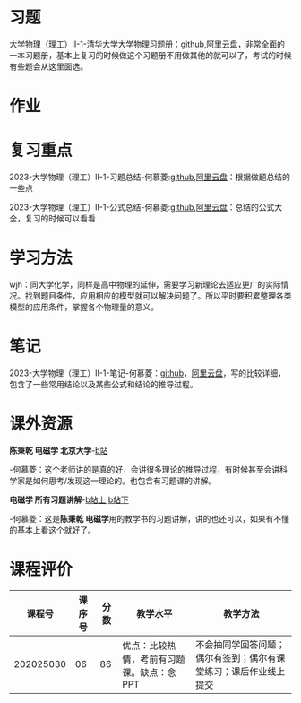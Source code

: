 # 习题

大学物理（理工）II-1-清华大学大学物理习题册：[github](https://github.com/SCUBioGuide/SCU-Biology-Guide/tree/main/大一下/大学物理（理工）II-1/习题/大学物理（理工）II-1-清华大学大学物理习题册.pdf),[阿里云盘](https://www.aliyundrive.com/s/gyMpSAc7Efd)，非常全面的一本习题册，基本上复习的时候做这个习题册不用做其他的就可以了，考试的时候有些题会从这里面选。

# 作业

# 复习重点

2023-大学物理（理工）II-1-习题总结-何慕菱:[github](https://github.com/HeMuling/SCU-Biology-Guide/blob/main/大一下/大学物理（理工）II-1/复习重点/2023-大学物理（理工）II-1-习题总结-何慕菱.pdf),[阿里云盘](https://www.aliyundrive.com/s/jJo9FfdPtFH)：根据做题总结的一些点

2023-大学物理（理工）II-1-公式总结-何慕菱:[github](https://github.com/HeMuling/SCU-Biology-Guide/blob/main/大一下/大学物理（理工）II-1/复习重点/2023-大学物理（理工）II-1-公式总结-何慕菱.pdf),[阿里云盘](https://www.aliyundrive.com/s/npqSFwMUMcw)：总结的公式大全，复习的时候可以看看

# 学习方法

wjh：同大学化学，同样是高中物理的延伸，需要学习新理论去适应更广的实际情况。找到题目条件，应用相应的模型就可以解决问题了。所以平时要积累整理各类模型的应用条件，掌握各个物理量的意义。

# 笔记

2023-大学物理（理工）II-1-笔记-何慕菱：[github](https://github.com/HeMuling/SCU-Biology-Guide/blob/main/大一下/大学物理（理工）II-1/笔记/2023-大学物理（理工）II-1-笔记-何慕菱.pdf)，[阿里云盘](https://www.aliyundrive.com/s/fNKpBoGuKba)，写的比较详细，包含了一些常用结论以及某些公式和结论的推导过程。

# 课外资源

**陈秉乾 电磁学 北京大学**-[b站](https://www.bilibili.com/video/BV1B54y1p76R/?spm_id_from=333.999.0.0&vd_source=1acd39a490f2da4a91d229f458c75e7a)

-何慕菱：这个老师讲的是真的好，会讲很多理论的推导过程，有时候甚至会讲科学家是如何思考/发现这一理论的。也包含有习题课的讲解。

**电磁学 所有习题讲解**-[b站上](https://www.bilibili.com/video/BV17z4y1D7Sw/?spm_id_from=333.999.0.0&vd_source=1acd39a490f2da4a91d229f458c75e7a),[b站下](https://www.bilibili.com/video/BV1bA411w7gZ/?spm_id_from=333.999.0.0&vd_source=1acd39a490f2da4a91d229f458c75e7a)

-何慕菱：这是**陈秉乾 电磁学**用的教学书的习题讲解，讲的也还可以，如果有不懂的基本上看这个就好了。

# 课程评价

| 课程号 | 课序号 | 分数 | 教学水平 | 教学方法 |
|-------|-------|-----|---------|---------|
| 202025030 | 06 | 86 | 优点：比较热情，考前有习题课。缺点：念PPT | 不会抽同学回答问题；偶尔有签到；偶尔有课堂练习；课后作业线上提交 |